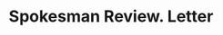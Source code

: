 ---
doi: 10.7916/D8RF7665
date_other: '1920'
date_other_textual: '1920'
form: correspondence
genre:
- Letters (correspondence)
name:
- Spokesman Review
object_in_context_url: https://biggert.cul.columbia.edu/items/view/ave_biggert_01601
subject_hierarchical_geographic:
- Spokane, Washington, United States
subject_name:
- Spokesman Review
title: Spokesman Review. Letter
sort_title: Spokesman Review. Letter
call_number: ave_biggert_01601
coordinates:
- 47.65888888888889,-117.42500000000001
pid: ave_biggert_01601
identifiers: ave_biggert_01601
thumbnail: https://derivativo-3.library.columbia.edu/iiif/2/ldpd:343976/full/!256,256/0/native.jpg
permalink: "/items/ave_biggert_01601/"
layout: iiif-image-page
---